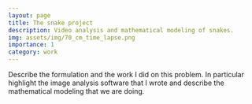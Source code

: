 ```yaml
---
layout: page
title: The snake project
description: Video analysis and mathematical modeling of snakes.
img: assets/img/70_cm_time_lapse.png
importance: 1
category: work
---
```



Describe the formulation and the work I did on this problem. In particular highlight the image analysis
software that I wrote and describe the mathematical modeling that we are doing.
